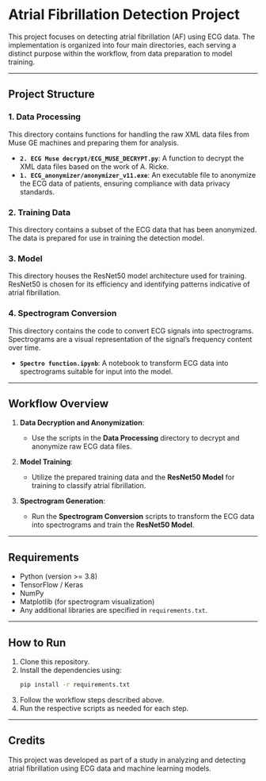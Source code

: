 # Atrial Fibrillation Detection Project

This project focuses on detecting atrial fibrillation (AF) using ECG data. The implementation is organized into four main directories, each serving a distinct purpose within the workflow, from data preparation to model training.

---

## Project Structure

### 1. **Data Processing**
This directory contains functions for handling the raw XML data files from Muse GE machines and preparing them for analysis.

- **`2. ECG Muse decrypt/ECG_MUSE_DECRYPT.py`**: A function to decrypt the XML data files based on the work of A. Ricke.
- **`1. ECG_anonymizer/anonymizer_v11.exe`**: An executable file to anonymize the ECG data of patients, ensuring compliance with data privacy standards.

### 2. **Training Data**
This directory contains a subset of the ECG data that has been anonymized. The data is prepared for use in training the detection model.

### 3. **Model**
This directory houses the ResNet50 model architecture used for training. ResNet50 is chosen for its efficiency and identifying patterns indicative of atrial fibrillation.

### 4. **Spectrogram Conversion**
This directory contains the code to convert ECG signals into spectrograms. Spectrograms are a visual representation of the signal’s frequency content over time.

- **`Spectro function.ipynb`**: A notebook to transform ECG data into spectrograms suitable for input into the model.

---

## Workflow Overview
1. **Data Decryption and Anonymization**:
   - Use the scripts in the **Data Processing** directory to decrypt and anonymize raw ECG data files.



2. **Model Training**:
   - Utilize the prepared training data and the **ResNet50 Model** for training to classify atrial fibrillation.

3. **Spectrogram Generation**:
   - Run the **Spectrogram Conversion** scripts to transform the ECG data into spectrograms and train the **ResNet50 Model**.

---

## Requirements
- Python (version >= 3.8)
- TensorFlow / Keras
- NumPy
- Matplotlib (for spectrogram visualization)
- Any additional libraries are specified in `requirements.txt`.

---

## How to Run
1. Clone this repository.
2. Install the dependencies using:
   ```bash
   pip install -r requirements.txt
   ```
3. Follow the workflow steps described above.
4. Run the respective scripts as needed for each step.

---

## Credits
This project was developed as part of a study in analyzing and detecting atrial fibrillation using ECG data and machine learning models.
